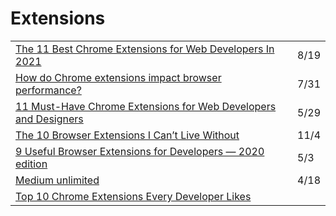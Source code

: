 # Extensions

|  |  |
| :--- | :--- |
| [The 11 Best Chrome Extensions for Web Developers In 2021](https://betterprogramming.pub/the-11-best-chrome-extensions-for-web-developers-in-2021-c6a73fc7c58d) | 8/19 |
| [How do Chrome extensions impact browser performance?](https://www.debugbear.com/blog/chrome-extension-performance-2021) | 7/31 |
| [11 Must-Have Chrome Extensions for Web Developers and Designers](https://radiant-brushlands-42789.herokuapp.com/betterprogramming.pub/11-must-have-chrome-extensions-web-developers-and-designers-3482a1ca6349) | 5/29 |
| [The 10 Browser Extensions I Can’t Live Without](https://medium.com/better-programming/the-10-browser-extensions-i-cant-live-without-df651612d602) | 11/4 |
| [9 Useful Browser Extensions for Developers — 2020 edition](https://medium.com/better-programming/9-productivity-browser-extensions-for-developers-2020-edition-eb84cda6f038) | 5/3 |
| [Medium unlimited](https://manojvivek.github.io/medium-unlimited/download/) | 4/18 |
| [Top 10 Chrome Extensions Every Developer Likes](https://dev.to/shijiezhou/top-10-chrome-extensions-every-developer-likes-3ehk) |  |


